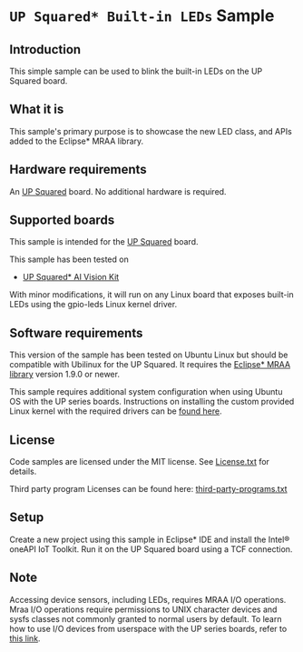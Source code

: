# `UP Squared* Built-in LEDs` Sample

## Introduction
This simple sample can be used to blink the built-in LEDs on the UP Squared board.

## What it is
This sample's primary purpose is to showcase the new LED class, and APIs added to the Eclipse* MRAA library.

## Hardware requirements
An [UP Squared](http://www.up-board.org/) board. No additional hardware is required.

## Supported boards
This sample is intended for the [UP Squared](http://www.up-board.org/) board.

This sample has been tested on
- [UP Squared\* AI Vision Kit](https://software.intel.com/en-us/iot/hardware/up-squared-ai-vision-dev-kit)

With minor modifications, it will run on any Linux board that exposes built-in LEDs using the gpio-leds
Linux kernel driver.

## Software requirements
This version of the sample has been tested on Ubuntu Linux but should be compatible with Ubilinux for the UP Squared.
It requires the [Eclipse* MRAA library](https://github.com/intel-iot-devkit/mraa) version 1.9.0 or newer.

This sample requires additional system configuration when using Ubuntu OS with the UP series boards. Instructions on installing the custom provided Linux kernel with the required drivers can be [found here](https://wiki.up-community.org/Ubuntu#Ubuntu_18.04_installation_and_configuration).

## License

Code samples are licensed under the MIT license. See
[License.txt](https://github.com/oneapi-src/oneAPI-samples/blob/master/License.txt) for details.

Third party program Licenses can be found here: [third-party-programs.txt](https://github.com/oneapi-src/oneAPI-samples/blob/master/third-party-programs.txt)

## Setup
Create a new project using this sample in Eclipse* IDE and install the Intel® oneAPI IoT Toolkit. Run it on the UP Squared board using a TCF connection.

## Note
Accessing device sensors, including LEDs, requires MRAA I/O operations. Mraa I/O operations require permissions to UNIX character devices and sysfs classes not commonly granted to normal users by default.
To learn how to use I/O devices from userspace with the UP series boards, refer to [this link](https://wiki.up-community.org/Ubuntu#Enable_the_HAT_functionality_from_userspace).


